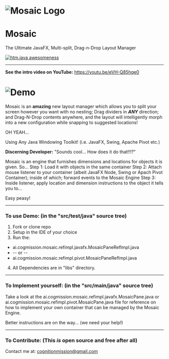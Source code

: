 # ![Mosaic Logo](http://mindlab.ai/images/mosaic.png)  
# Mosaic
The Ultimate JavaFX, Multi-split, Drag-n-Drop Layout Manager 

[![htm.java awesomeness](https://cdn.rawgit.com/sindresorhus/awesome/d7305f38d29fed78fa85652e3a63e154dd8e8829/media/badge.svg)](http://cogmission.ai)
***

**See the intro video on YouTube:** https://youtu.be/eVH-Q85hqe0

# ![Demo](http://mindlab.ai/images/MosaicDemo.gif)

Mosaic is an **amazing** new layout manager which allows you to split your screen however you want with no nesting; Drag dividers in _**ANY**_ direction; and Drag-N-Drop contents anywhere, and the layout will intelligently morph into a new configuration while snapping to suggested locations!

OH YEAH...

Using Any Java Windowing Toolkit! (i.e. JavaFX, Swing, Apache Pivot etc.)

**Discerning Developer:** "Sounds cool... How does it do that!!!?"

Mosaic is an engine that furnishes dimensions and locations for objects it is given. So...
Step 1: Load it with objects in the same container 
Step 2: Attach mouse listener to your container (albeit JavaFX Node, Swing or Apach Pivot Container); inside of which; forward events to the Mosaic Engine
Step 3: Inside listener, apply location and dimension instructions to the object it tells you to...

Easy peasy!

***

### To use Demo: (in the "src/test/java" source tree)

1. Fork or clone repo
2. Setup in the IDE of your choice
3. Run the:
  * ai.cogmission.mosaic.refimpl.javafx.MosaicPaneRefImpl.java
  * -- or --
  * ai.cogmission.mosaic.refimpl.pivot.MosaicPaneRefImpl.java
4. All Dependencies are in "libs" directory.

***

### To Implement yourself: (in the "src/main/java" source tree)

Take a look at the  ai.cogmission.mosaic.refimpl.javafx.MosaicPane.java or  ai.cogmission.mosaic.refimpl.pivot.MosaicPane.java file for reference on how to implement your own container that can be managed by the Mosaic Engine.

Better instructions are on the way... (we need your help!)

***

### To Contribute: (This _**is**_ open source and free after all)

Contact me at: cognitionmission@gmail.com


